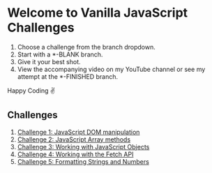 # Welcome to Vanilla JavaScript Challenges

1. Choose a challenge from the branch dropdown.
2. Start with a *-BLANK branch.
3. Give it your best shot.
4. View the accompanying video on my YouTube channel or see my attempt at the *-FINISHED branch.

Happy Coding ✌️

## Challenges
1. [Challenge 1: JavaScript DOM manipulation](https://github.com/coding-in-public/vanilla-javascript-challenges/tree/challenge-1-BLANK)
2. [Challenge 2: JavaScript Array methods](https://github.com/coding-in-public/vanilla-javascript-challenges/tree/challenge-2-BLANK)
3. [Challenge 3: Working with JavaScript Objects](https://github.com/coding-in-public/vanilla-javascript-challenges/tree/challenge-3-BLANK)
4. [Challenge 4: Working with the Fetch API](https://github.com/coding-in-public/vanilla-javascript-challenges/tree/challenge-4-BLANK)
5. [Challenge 5: Formatting Strings and Numbers](https://github.com/coding-in-public/vanilla-javascript-challenges/tree/challenge-5-BLANK)
